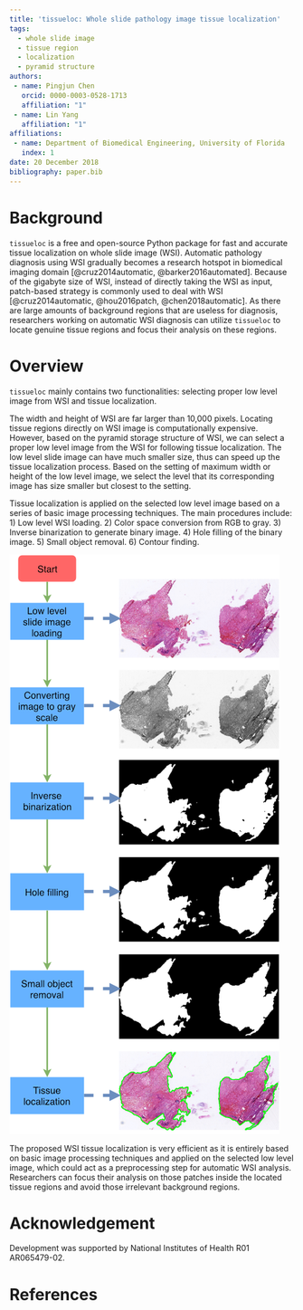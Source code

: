 ```yaml
---
title: 'tissueloc: Whole slide pathology image tissue localization'
tags:
  - whole slide image
  - tissue region
  - localization
  - pyramid structure
authors:
 - name: Pingjun Chen
   orcid: 0000-0003-0528-1713
   affiliation: "1"
 - name: Lin Yang
   affiliation: "1"
affiliations:
 - name: Department of Biomedical Engineering, University of Florida
   index: 1
date: 20 December 2018
bibliography: paper.bib
---
```


# Background
``tissueloc`` is a free and open-source Python package for fast and accurate tissue localization on whole slide image (WSI). Automatic pathology diagnosis using WSI gradually becomes a research hotspot in biomedical imaging domain [@cruz2014automatic, @barker2016automated]. Because of the gigabyte size of WSI, instead of directly taking the WSI as input, patch-based strategy is commonly used to deal with WSI [@cruz2014automatic, @hou2016patch, @chen2018automatic]. As there are large amounts of background regions that are useless for diagnosis, researchers working on automatic WSI diagnosis can utilize ``tissueloc`` to locate genuine tissue regions and focus their analysis on these regions.


# Overview
``tissueloc`` mainly contains two functionalities: selecting proper low level image from WSI and tissue localization.

The width and height of WSI are far larger than 10,000 pixels. Locating tissue regions directly on WSI image is computationally expensive. However, based on the pyramid storage structure of WSI, we can select a proper low level image from the WSI for following tissue localization. The low level slide image can have much smaller size, thus can speed up the tissue localization process. Based on the setting of maximum width or height of the low level image, we select the level that its corresponding image has size smaller but closest to the setting.

Tissue localization is applied on the selected low level image based on
a series of basic image processing techniques. The main procedures include: 1) Low level WSI loading. 2) Color space conversion from RGB to gray. 3) Inverse binarization to generate binary image. 4) Hole filling of the binary image. 5) Small object removal. 6) Contour finding.

 ![Tissue localization pipeline. The main procedures include: 1) Low level image loading. 2) Color space conversion. 3) Inverse binarization. 4) Hole filling. 5) Small object removal. 6) Contour finding.](tissuelocPipeline.png)

The proposed WSI tissue localization is very efficient as it is entirely based on basic image processing techniques and applied on the selected low level image, which could act as a preprocessing step for automatic WSI analysis. Researchers can focus their analysis on those patches inside the located tissue regions and avoid those irrelevant background regions.

# Acknowledgement
Development was supported by National Institutes of Health R01 AR065479-02.

# References
